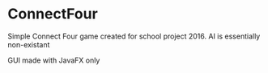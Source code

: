 # ConnectFour
Simple Connect Four game created for school project 2016.
AI is essentially non-existant
<p>
GUI made with JavaFX only
